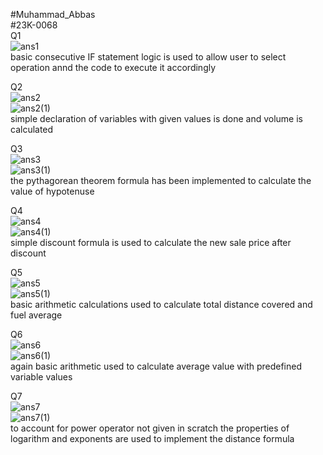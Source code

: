 #Muhammad_Abbas <br />
#23K-0068 <br />
Q1 <br />
![ans1](https://github.com/muhammad1234-max/PfFall23/assets/75746019/d64cfc9a-1b1c-4671-bfca-1fcc8b49ea0d) <br />
basic consecutive IF statement logic is used to allow user to select operation annd the code to execute it accordingly  <br />

Q2 <br />
![ans2](https://github.com/muhammad1234-max/PfFall23/assets/75746019/d540ce0e-95bc-4821-807d-d08783683a3d) <br />
![ans2(1)](https://github.com/muhammad1234-max/PfFall23/assets/75746019/ee113b3e-1099-490f-a11f-08eb84457b8b) <br />
simple declaration of variables with given values is done and volume is calculated <br />

Q3 <br />
![ans3](https://github.com/muhammad1234-max/PfFall23/assets/75746019/88fa02b1-0f0f-46df-b023-c6c680493bfa) <br />
![ans3(1)](https://github.com/muhammad1234-max/PfFall23/assets/75746019/c42a645a-47d7-4062-9721-73a2db93a185) <br />
the pythagorean theorem formula has been implemented to calculate the value of hypotenuse <br />

Q4 <br />
![ans4](https://github.com/muhammad1234-max/PfFall23/assets/75746019/1932a549-2a01-4806-ae76-f8c9d9ddce99) <br />
![ans4(1)](https://github.com/muhammad1234-max/PfFall23/assets/75746019/4c5f5dc5-c759-42e7-bf59-a72678c2d8f4) <br />
simple discount formula is used to calculate the new sale price after discount <br />

Q5 <br />
![ans5](https://github.com/muhammad1234-max/PfFall23/assets/75746019/a2759d4d-ee51-424a-ba70-2b0a8ecd26ef) <br />
![ans5(1)](https://github.com/muhammad1234-max/PfFall23/assets/75746019/00a9cbec-0bb7-4d64-be39-91ea5d0f0063) <br />
basic arithmetic calculations used to calculate total distance covered and fuel average <br />

Q6 <br />
![ans6](https://github.com/muhammad1234-max/PfFall23/assets/75746019/c35c4269-908f-497b-b3af-ed5bcced8c78) <br />
![ans6(1)](https://github.com/muhammad1234-max/PfFall23/assets/75746019/392bd72c-c1b8-47ba-96b0-dd47d0ef92a7) <br />
again basic arithmetic used to calculate average value with predefined variable values <br />

Q7 <br />
![ans7](https://github.com/muhammad1234-max/PfFall23/assets/75746019/efea0f39-4c64-4dc9-a5d0-ffd6bd728ebe) <br />
![ans7(1)](https://github.com/muhammad1234-max/PfFall23/assets/75746019/9d8c28bc-5866-4d77-9dba-ecd72d986200) <br />
to account for power operator not given in scratch the properties of logarithm and exponents are used to implement the distance formula <br />


